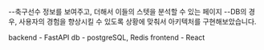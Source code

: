 --축구선수 정보를 보여주고, 더해서 이들의 스텟을 분석할 수 있는 페이지
--DB의 경우, 사용자의 경험을 향상시킬 수 있도록 상황에 맞춰서 아키텍처를 구현해보았습니다.

backend - FastAPI
db - postgreSQL, Redis
frontend - React
